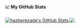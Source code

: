 #### &#x1f4c8; My GitHub Stats

<a href="https://github.com/hasherezade">
  <img align="center" src="https://github-readme-stats.vercel.app/api?username=JMAgundezG&show_icons=true&line_height=33&count_private=true&theme=dracula" alt="hasherezade's GitHub Stats" />
</a>

<a href="https://github.com/hasherezade">
  <img align="center" src="https://github-readme-stats.vercel.app/api/top-langs/?username=JMAgundezG&&langs_count=4&line_height=35&theme=dracula" />
</a>
